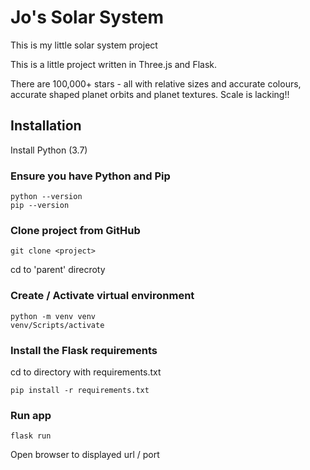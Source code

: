 # Jo's Solar System
This is my little solar system project

This is a little project written in Three.js and Flask.

There are 100,000+ stars - all with relative sizes and accurate colours, accurate shaped planet orbits and planet textures.  Scale is lacking!!

## Installation
Install Python (3.7)

### Ensure you have Python and Pip

	python --version
	pip --version

### Clone project from GitHub

	git clone <project>

cd to 'parent' direcroty

### Create / Activate virtual environment

	python -m venv venv
	venv/Scripts/activate


### Install the Flask requirements

cd to directory with requirements.txt

	pip install -r requirements.txt

### Run app

	flask run

Open browser to displayed url / port